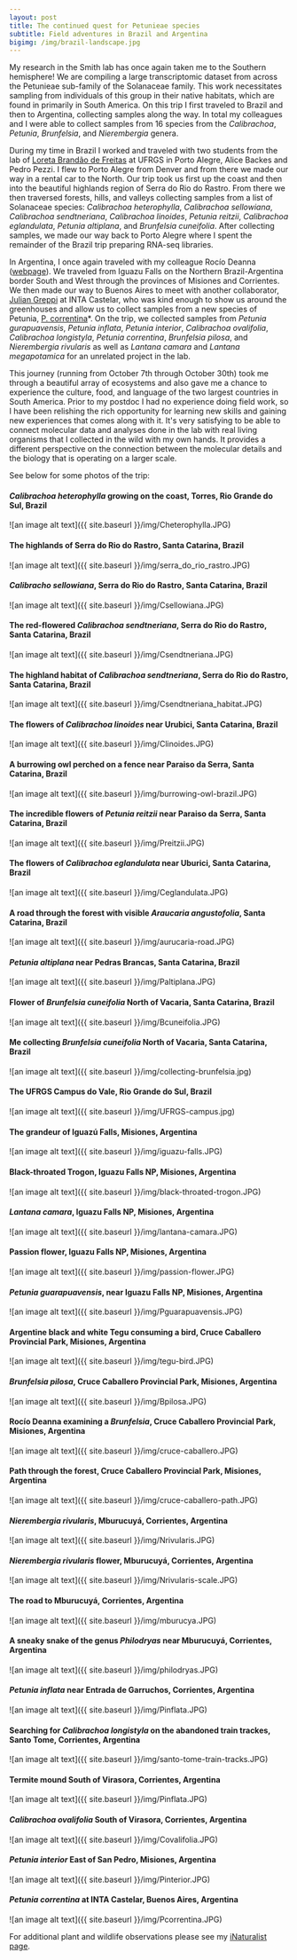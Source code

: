 ```yaml
---
layout: post
title: The continued quest for Petunieae species
subtitle: Field adventures in Brazil and Argentina
bigimg: /img/brazil-landscape.jpg
---
```


My research in the Smith lab has once again taken me to the Southern hemisphere! We are compiling a large transcriptomic dataset from across the Petunieae sub-family of the Solanaceae family. This work necessitates sampling from individuals of this group in their native habitats, which are found in primarily in South America. On this trip I first traveled to Brazil and then to Argentina, collecting samples along the way. In total my colleagues and I were able to collect samples from 16 species from the *Calibrachoa*, *Petunia*, *Brunfelsia*, and *Nierembergia* genera. 

During my time in Brazil I worked and traveled with two students from the lab of [Loreta Brandão de Freitas](http://www.ufrgs.br/ppgbm/corpo-docente/loreta-brandao-de-freitas/?lang=en) at UFRGS in Porto Alegre, Alice Backes and Pedro Pezzi. I flew to Porto Alegre from Denver and from there we made our way in a rental car to the North. Our trip took us first up the coast and then into the beautiful highlands region of Serra do Rio do Rastro. From there we then traversed forests, hills, and valleys collecting samples from a list of Solanaceae species: *Calibrachoa heterophylla*, *Calibrachoa sellowiana*, *Calibrachoa sendtneriana*, *Calibrachoa linoides*, *Petunia reitzii*, *Calibrachoa	eglandulata*, *Petunia altiplana*, and *Brunfelsia	cuneifolia*. After collecting samples, we made our way back to Porto Alegre where I spent the remainder of the Brazil trip preparing RNA-seq libraries. 

In Argentina, I once again traveled with my colleague Rocío Deanna ([webpage](https://rociodeanna.weebly.com/)). We traveled from Iguazu Falls on the Northern Brazil-Argentina border South and West through the provinces of Misiones and Corrientes. We then made our way to Buenos Aires to meet with another collaborator, [Julian Greppi](https://inta.gob.ar/personas/greppi.julian) at INTA Castelar, who was kind enough to show us around the greenhouses and allow us to collect samples from a new species of Petunia, [P. correntina](https://biotaxa.org/Phytotaxa/article/view/phytotaxa.414.6.3)*. On the trip, we collected samples from *Petunia gurapuavensis*, *Petunia inflata*, *Petunia interior*, *Calibrachoa ovalifolia*, *Calibrachoa longistyla*, *Petunia correntina*, *Brunfelsia pilosa*, and *Nierembergia rivularis* as well as *Lantana camara* and *Lantana megapotamica* for an unrelated project in the lab. 


This journey (running from October 7th through October 30th) took me through a beautiful array of ecosystems and also gave me a chance to experience the culture, food, and language of the two largest countries in South America. Prior to my postdoc I had no experience doing field work, so I have been relishing the rich opportunity for learning new skills and gaining new experiences that comes along with it. It's very satisfying to be able to connect molecular data and analyses done in the lab with real living organisms that I collected in the wild with my own hands. It provides a different perspective on the connection between the molecular details and the biology that is operating on a larger scale. 


See below for some photos of the trip: 

#### *Calibrachoa heterophylla* growing on the coast, Torres, Rio Grande do Sul, Brazil

![an image alt text]({{ site.baseurl }}/img/Cheterophylla.JPG)

#### The highlands of Serra do Rio do Rastro, Santa Catarina, Brazil

![an image alt text]({{ site.baseurl }}/img/serra_do_rio_rastro.JPG)

#### *Calibracho sellowiana*, Serra do Rio do Rastro, Santa Catarina, Brazil

![an image alt text]({{ site.baseurl }}/img/Csellowiana.JPG)

#### The red-flowered *Calibrachoa sendtneriana*, Serra do Rio do Rastro, Santa Catarina, Brazil

![an image alt text]({{ site.baseurl }}/img/Csendtneriana.JPG)

#### The highland habitat of *Calibrachoa sendtneriana*, Serra do Rio do Rastro, Santa Catarina, Brazil

![an image alt text]({{ site.baseurl }}/img/Csendtneriana_habitat.JPG)

#### The flowers of *Calibrachoa linoides* near Urubici, Santa Catarina, Brazil

![an image alt text]({{ site.baseurl }}/img/Clinoides.JPG)

#### A burrowing owl perched on a fence near Paraiso da Serra, Santa Catarina, Brazil

![an image alt text]({{ site.baseurl }}/img/burrowing-owl-brazil.JPG)

#### The incredible flowers of *Petunia reitzii* near Paraiso da Serra, Santa Catarina, Brazil

![an image alt text]({{ site.baseurl }}/img/Preitzii.JPG)

#### The flowers of *Calibrachoa eglandulata* near Uburici, Santa Catarina, Brazil

![an image alt text]({{ site.baseurl }}/img/Ceglandulata.JPG)

#### A road through the forest with visible *Araucaria angustofolia*, Santa Catarina, Brazil

![an image alt text]({{ site.baseurl }}/img/aurucaria-road.JPG)

#### *Petunia altiplana* near Pedras Brancas, Santa Catarina, Brazil

![an image alt text]({{ site.baseurl }}/img/Paltiplana.JPG)

#### Flower of *Brunfelsia cuneifolia* North of Vacaria, Santa Catarina, Brazil

![an image alt text]({{ site.baseurl }}/img/Bcuneifolia.JPG)

#### Me collecting *Brunfelsia cuneifolia* North of Vacaria, Santa Catarina, Brazil

![an image alt text]({{ site.baseurl }}/img/collecting-brunfelsia.jpg)

#### The UFRGS Campus do Vale, Rio Grande do Sul, Brazil

![an image alt text]({{ site.baseurl }}/img/UFRGS-campus.jpg)

#### The grandeur of Iguazú Falls, Misiones, Argentina

![an image alt text]({{ site.baseurl }}/img/iguazu-falls.JPG)

#### Black-throated Trogon, Iguazu Falls NP, Misiones, Argentina

![an image alt text]({{ site.baseurl }}/img/black-throated-trogon.JPG)

#### *Lantana camara*, Iguazu Falls NP, Misiones, Argentina

![an image alt text]({{ site.baseurl }}/img/lantana-camara.JPG)

#### Passion flower, Iguazu Falls NP, Misiones, Argentina

![an image alt text]({{ site.baseurl }}/img/passion-flower.JPG)

#### *Petunia guarapuavensis*, near Iguazu Falls NP, Misiones, Argentina

![an image alt text]({{ site.baseurl }}/img/Pguarapuavensis.JPG)

#### Argentine black and white Tegu consuming a bird, Cruce Caballero Provincial Park, Misiones, Argentina

![an image alt text]({{ site.baseurl }}/img/tegu-bird.JPG)

#### *Brunfelsia pilosa*, Cruce Caballero Provincial Park, Misiones, Argentina

![an image alt text]({{ site.baseurl }}/img/Bpilosa.JPG)

#### Rocío Deanna examining a *Brunfelsia*, Cruce Caballero Provincial Park, Misiones, Argentina

![an image alt text]({{ site.baseurl }}/img/cruce-caballero.JPG)

#### Path through the forest, Cruce Caballero Provincial Park, Misiones, Argentina

![an image alt text]({{ site.baseurl }}/img/cruce-caballero-path.JPG)

#### *Nierembergia rivularis*, Mburucuyá, Corrientes, Argentina

![an image alt text]({{ site.baseurl }}/img/Nrivularis.JPG)

#### *Nierembergia rivularis* flower, Mburucuyá, Corrientes, Argentina

![an image alt text]({{ site.baseurl }}/img/Nrivularis-scale.JPG)

#### The road to Mburucuyá, Corrientes, Argentina

![an image alt text]({{ site.baseurl }}/img/mburucya.JPG)

#### A sneaky snake of the genus *Philodryas* near Mburucuyá, Corrientes, Argentina

![an image alt text]({{ site.baseurl }}/img/philodryas.JPG)

#### *Petunia inflata* near Entrada de Garruchos, Corrientes, Argentina

![an image alt text]({{ site.baseurl }}/img/Pinflata.JPG)

#### Searching for *Calibrachoa longistyla* on the abandoned train trackes, Santo Tome, Corrientes, Argentina

![an image alt text]({{ site.baseurl }}/img/santo-tome-train-tracks.JPG)

#### Termite mound South of Virasora, Corrientes, Argentina

![an image alt text]({{ site.baseurl }}/img/Pinflata.JPG)

#### *Calibrachoa ovalifolia* South of Virasora, Corrientes, Argentina

![an image alt text]({{ site.baseurl }}/img/Covalifolia.JPG)

#### *Petunia interior* East of San Pedro, Misiones, Argentina

![an image alt text]({{ site.baseurl }}/img/Pinterior.JPG)

#### *Petunia correntina* at INTA Castelar, Buenos Aires, Argentina

![an image alt text]({{ site.baseurl }}/img/Pcorrentina.JPG)

For additional plant and wildlife observations please see my [iNaturalist page](https://www.inaturalist.org/observations?place_id=any&user_id=lukewheeler&verifiable=any). 

